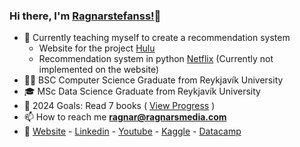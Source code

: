 ### Hi there, I'm  [Ragnarstefanss!][Website]👋
- 🔭 Currently teaching myself to create a recommendation system 
  - Website for the project [Hulu]
  - Recommendation system in python [Netflix] (Currently not implemented on the website)
- 🧑‍🎓 BSC Computer Science Graduate from Reykjavík University
- 🎓 MSc Data Science Graduate from Reykjavík University
- 🥅 2024 Goals: Read 7 books ( [View Progress] )
- 📫 How to reach me **ragnar@ragnarsmedia.com**
- 🔗 [Website] - [Linkedin] - [Youtube] - [Kaggle] - [Datacamp]

<!--
<img align="left" alt="ragnarstefanss's Github Stats" src="https://github-readme-stats.vercel.app/api?username=ragnarstefanss&show_icons=true&hide_border=true" />
-->
[Hulu]: https://hulu-react-app-virid.vercel.app
[Website]: http://ragnarstefansson.com
[Forbes 400 in Python]: https://github.com/Ragnarstefanss/forbes-python
[Content-based-recommendation]: https://github.com/Ragnarstefanss/Content-based-recommendation
[Netflix]: https://github.com/Ragnarstefanss/netflix-recommendation/blob/master/main.ipynb
[Linkedin]: https://linkedin.com/in/ragnarstefansson
[Youtube]: https://www.youtube.com/channel/UCALWPT-zO46wqK6t_aJk7pg
[Kaggle]: https://kaggle.com/ragnarstefansson
[Datacamp]: https://www.datacamp.com/profile/ragnarstefanss
[View Progress]: https://www.goodreads.com/user/show/73828673-ragnar-stef-nsson
<!--
**Ragnarstefanss/ragnarstefanss** is a ✨ _special_ ✨ repository because its `README.md` (this file) appears on your GitHub profile.

Here are some ideas to get you started:

- 🔭 I’m currently working on ...
- 🌱 I’m currently learning ...
- 👯 I’m looking to collaborate on ...
- 🤔 I’m looking for help with ...
- 💬 Ask me about ...
- 📫 How to reach me: ...
- 😄 Pronouns: ...
- ⚡ Fun fact: ...
-->
